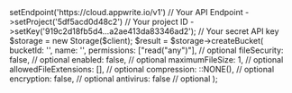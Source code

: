 <?php

use Appwrite\Client;
use Appwrite\Services\Storage;

$client = (new Client())
    ->setEndpoint('https://cloud.appwrite.io/v1') // Your API Endpoint
    ->setProject('5df5acd0d48c2') // Your project ID
    ->setKey('919c2d18fb5d4...a2ae413da83346ad2'); // Your secret API key

$storage = new Storage($client);

$result = $storage->createBucket(
    bucketId: '<BUCKET_ID>',
    name: '<NAME>',
    permissions: ["read("any")"], // optional
    fileSecurity: false, // optional
    enabled: false, // optional
    maximumFileSize: 1, // optional
    allowedFileExtensions: [], // optional
    compression: ::NONE(), // optional
    encryption: false, // optional
    antivirus: false // optional
);